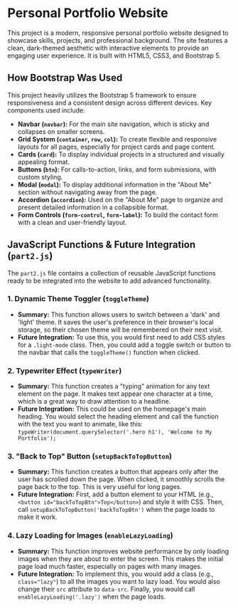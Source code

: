 # Personal Portfolio Website

This project is a modern, responsive personal portfolio website designed to showcase skills, projects, and professional background. The site features a clean, dark-themed aesthetic with interactive elements to provide an engaging user experience. It is built with HTML5, CSS3, and Bootstrap 5.

## How Bootstrap Was Used

This project heavily utilizes the Bootstrap 5 framework to ensure responsiveness and a consistent design across different devices. Key components used include:

*   **Navbar (`navbar`):** For the main site navigation, which is sticky and collapses on smaller screens.
*   **Grid System (`container`, `row`, `col`):** To create flexible and responsive layouts for all pages, especially for project cards and page content.
*   **Cards (`card`):** To display individual projects in a structured and visually appealing format.
*   **Buttons (`btn`):** For calls-to-action, links, and form submissions, with custom styling.
*   **Modal (`modal`):** To display additional information in the "About Me" section without navigating away from the page.
*   **Accordion (`accordion`):** Used on the "About Me" page to organize and present detailed information in a collapsible format.
*   **Form Controls (`form-control`, `form-label`):** To build the contact form with a clean and user-friendly layout.

## JavaScript Functions & Future Integration (`part2.js`)

The `part2.js` file contains a collection of reusable JavaScript functions ready to be integrated into the website to add advanced functionality.

### 1. Dynamic Theme Toggler (`toggleTheme`)
*   **Summary:** This function allows users to switch between a 'dark' and 'light' theme. It saves the user's preference in their browser's local storage, so their chosen theme will be remembered on their next visit.
*   **Future Integration:** To use this, you would first need to add CSS styles for a `.light-mode` class. Then, you could add a toggle switch or button to the navbar that calls the `toggleTheme()` function when clicked.

### 2. Typewriter Effect (`typeWriter`)
*   **Summary:** This function creates a "typing" animation for any text element on the page. It makes text appear one character at a time, which is a great way to draw attention to a headline.
*   **Future Integration:** This could be used on the homepage's main heading. You would select the heading element and call the function with the text you want to animate, like this: `typeWriter(document.querySelector('.hero h1'), 'Welcome to My Portfolio');`

### 3. "Back to Top" Button (`setupBackToTopButton`)
*   **Summary:** This function creates a button that appears only after the user has scrolled down the page. When clicked, it smoothly scrolls the page back to the top. This is very useful for long pages.
*   **Future Integration:** First, add a button element to your HTML (e.g., `<button id="backToTopBtn">Top</button>`) and style it with CSS. Then, call `setupBackToTopButton('backToTopBtn')` when the page loads to make it work.

### 4. Lazy Loading for Images (`enableLazyLoading`)
*   **Summary:** This function improves website performance by only loading images when they are about to enter the screen. This makes the initial page load much faster, especially on pages with many images.
*   **Future Integration:** To implement this, you would add a class (e.g., `class="lazy"`) to all the images you want to lazy load. You would also change their `src` attribute to `data-src`. Finally, you would call `enableLazyLoading('.lazy')` when the page loads.
